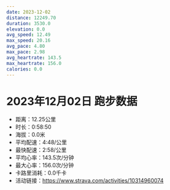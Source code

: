 ```yaml
---
date: 2023-12-02
distance: 12249.70
duration: 3530.0
elevation: 0.0
avg_speed: 12.49
max_speed: 20.16
avg_pace: 4.80
max_pace: 2.98
avg_heartrate: 143.5
max_heartrate: 156.0
calories: 0.0
---
```


# 2023年12月02日 跑步数据

- 距离：12.25公里
- 时长：0:58:50
- 海拔：0.0米
- 平均配速：4:48/公里
- 最快配速：2:58/公里
- 平均心率：143.5次/分钟
- 最大心率：156.0次/分钟
- 卡路里消耗：0.0千卡
- 活动链接：https://www.strava.com/activities/10314960074
